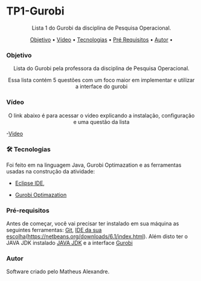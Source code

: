 # TP1-Gurobi

<p align="center">Lista 1 do Gurobi da disciplina de Pesquisa Operacional.</p>

<p align="center">
 <a href="#objetivo">Objetivo</a> •
 <a href="#objetivo">Vídeo</a> •
 <a href="#tecnologia">Tecnologias</a> • 
 <a href="#requisitos">Pré Requisitos</a> • 
 <a href="#autor">Autor</a> • 
</p>

### Objetivo

<p align="center">Lista do Gurobi pela professora da disciplina de Pesquisa Operacional.</p>

<p align="center">Essa lista contém 5 questões com um foco maior em implementar e utilizar a interface do gurobi</p>

### Vídeo

<p align="center"> O link abaixo é para acessar o video explicando a instalação, configuração e uma questão da lista</p>

-[Video](https://drive.google.com/file/d/1pfSqcqop0Rd_YlW2-SYTyYs8y5HtllrO/view?usp=sharing)

### 🛠 Tecnologias

Foi feito em na linguagem Java, Gurobi Optimazation e as ferramentas usadas na construção da atividade:

- [Eclipse IDE](https://www.eclipse.org/downloads/),

- [Gurobi Optimazation](https://www.gurobi.com/)

### Pré-requisitos

Antes de começar, você vai precisar ter instalado em sua máquina as seguintes ferramentas:
[Git](https://git-scm.com), [IDE da sua escolha](https://www.eclipse.org/downloads/)(https://netbeans.org/downloads/6.1/index.html). 
Além disto ter o JAVA JDK instalado [JAVA JDK](https://www.oracle.com/java/technologies/javase/javase-jdk8-downloads.html) e a interface [Gurobi](https://www.gurobi.com/)

### Autor 

Software criado pelo Matheus Alexandre.
